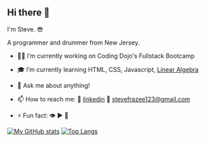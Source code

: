 ## Hi there 👋

I'm Steve. 😎

A programmer and drummer from New Jersey.

- 🐱‍👤 I’m currently working on Coding Dojo's Fullstack Bootcamp
- 🎓 I’m currently learning HTML, CSS, Javascript, [Linear Algebra](https://ocw.mit.edu/courses/mathematics/18-06-linear-algebra-spring-2010/) 
- 💬 Ask me about anything!
- 📫 How to reach me: 
        🔗 [linkedin](https://www.linkedin.com/in/steven-frazee/) 📧 [stevefrazee123@gmail.com](mailto:stevefrazee123@gmail.com)
        
- ⚡ Fun fact: 👁 ▶ 🎵



[![My GitHub stats](https://github-readme-stats.vercel.app/api?username=steve3424&show_icons=true&theme=merko)](https://github.com/steve3424/github-readme-stats)
[![Top Langs](https://github-readme-stats.vercel.app/api/top-langs/?username=steve3424&layout=compact&theme=merko)](https://github.com/steve3424/github-readme-stats)
